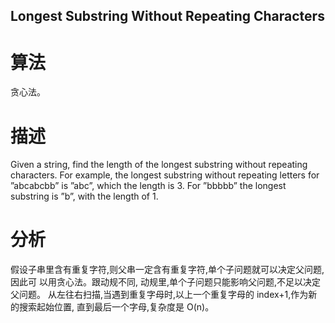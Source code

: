 Longest Substring Without Repeating Characters
----------------------------------------------

# 算法

贪心法。

# 描述

Given a string, find the length of the longest substring without repeating characters.  For example, the
longest substring without repeating letters for ”abcabcbb” is ”abc”, which the length is 3.
For ”bbbbb” the longest substring is ”b”, with the length of 1.

# 分析

假设子串里含有重复字符,则父串一定含有重复字符,单个子问题就可以决定父问题,因此可 以用贪心法。跟动规不同,
动规里,单个子问题只能影响父问题,不足以决定父问题。
从左往右扫描,当遇到重复字母时,以上一个重复字母的 index+1,作为新的搜索起始位置, 直到最后一个字母,复杂度是 O(n)。